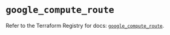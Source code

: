 # `google_compute_route`

Refer to the Terraform Registry for docs: [`google_compute_route`](https://registry.terraform.io/providers/hashicorp/google/5.35.0/docs/resources/compute_route).
